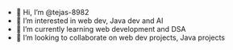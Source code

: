 - 👋 Hi, I’m @tejas-8982
- 👀 I’m interested in web dev, Java dev and AI
- 🌱 I’m currently learning  web development and DSA
- 💞️ I’m looking to collaborate on web dev projects, Java projects

<!---
tejas-8982/tejas-8982 is a ✨ special ✨ repository because its `README.md` (this file) appears on your GitHub profile.
You can click the Preview link to take a look at your changes.
--->

